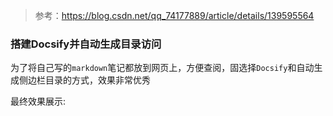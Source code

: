 > 参考：https://blog.csdn.net/qq_74177889/article/details/139595564

### 搭建Docsify并自动生成目录访问

为了将自己写的`markdown`笔记都放到网页上，方便查阅，固选择`Docsify`和自动生成侧边栏目录的方式，效果非常优秀

最终效果展示: